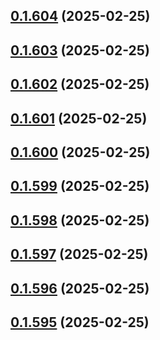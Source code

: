## [0.1.604](https://github.com/binary-braids/terraform-oracle/compare/v0.1.603...v0.1.604) (2025-02-25)



## [0.1.603](https://github.com/binary-braids/terraform-oracle/compare/v0.1.602...v0.1.603) (2025-02-25)



## [0.1.602](https://github.com/binary-braids/terraform-oracle/compare/v0.1.601...v0.1.602) (2025-02-25)



## [0.1.601](https://github.com/binary-braids/terraform-oracle/compare/v0.1.600...v0.1.601) (2025-02-25)



## [0.1.600](https://github.com/binary-braids/terraform-oracle/compare/v0.1.599...v0.1.600) (2025-02-25)



## [0.1.599](https://github.com/binary-braids/terraform-oracle/compare/v0.1.598...v0.1.599) (2025-02-25)



## [0.1.598](https://github.com/binary-braids/terraform-oracle/compare/v0.1.597...v0.1.598) (2025-02-25)



## [0.1.597](https://github.com/binary-braids/terraform-oracle/compare/v0.1.596...v0.1.597) (2025-02-25)



## [0.1.596](https://github.com/binary-braids/terraform-oracle/compare/v0.1.595...v0.1.596) (2025-02-25)



## [0.1.595](https://github.com/binary-braids/terraform-oracle/compare/v0.1.594...v0.1.595) (2025-02-25)



